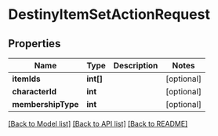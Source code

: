 # DestinyItemSetActionRequest

## Properties
Name | Type | Description | Notes
------------ | ------------- | ------------- | -------------
**itemIds** | **int[]** |  | [optional] 
**characterId** | **int** |  | [optional] 
**membershipType** | **int** |  | [optional] 

[[Back to Model list]](../README.md#documentation-for-models) [[Back to API list]](../README.md#documentation-for-api-endpoints) [[Back to README]](../README.md)


